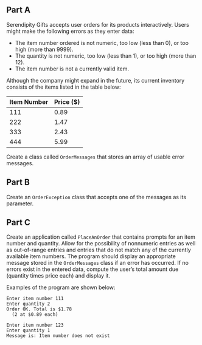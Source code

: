 ## Part A
Serendipity Gifts accepts user orders for its products interactively. Users might make the following errors as they enter data:

* The item number ordered is not numeric, too low (less than 0), or too high (more than 9999).
* The quantity is not numeric, too low (less than 1), or too high (more than 12).
* The item number is not a currently valid item.

Although the company might expand in the future, its current inventory consists of the items listed in the table below: 

Item Number | Price ($)
------------|----------
111 | 0.89
222 | 1.47
333 | 2.43
444 | 5.99

Create a class called `OrderMessages` that stores an array of usable error messages. 

## Part B
Create an `OrderException` class that accepts one of the messages as its parameter.

## Part C
Create an application called `PlaceAnOrder` that contains prompts for an item number and quantity. Allow for the possibility of nonnumeric entries as well as out-of-range entries and entries that do not match any of the currently available item numbers. The program should display an appropriate message stored in the `OrderMessages` class if an error has occurred. If no errors exist in the entered data, compute the user’s total amount due (quantity times price each) and display it.

Examples of the program are shown below:
```
Enter item number 111
Enter quantity 2
Order OK. Total is $1.78
  (2 at $0.89 each)
```
```
Enter item number 123 
Enter quantity 1
Message is: Item number does not exist 
```

